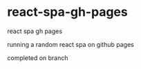 # react-spa-gh-pages
react spa gh pages

running a random react spa on github pages

completed on branch
